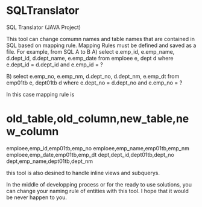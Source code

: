# SQLTranslator
SQL Translator (JAVA Project)

This tool can change comumn names and table names that are contained in SQL based on mapping rule.
Mapping Rules must be defined and saved as a file.
For example, from SQL A to B
 A) select e.emp_id, e.emp_name, d.dept_id, d.dept_name, e.emp_date
      from emploee e, dept d
     where e.dept_id = d.dept_id
       and e.emp_id = ?
    
 B) select e.emp_no, e.emp_nm, d.dept_no, d.dept_nm, e.emp_dt
      from emp01tb e, dept01tb d
     where e.dept_no = d.dept_no
       and e.emp_no = ?
 
 In this case mapping rule is 
 
 old_table,old_column,new_table,new_column
 =========================================
 emploee,emp_id,emp01tb,emp_no
 emploee,emp_name,emp01tb,emp_nm
 emploee,emp_date,emp01tb,emp_dt
 dept,dept_id,dept01tb,dept_no
 dept,emp_name,dept01tb,dept_nm
 
 this tool is also desined to handle inline views and subquerys.
 
 In the middle of developping process or for the ready to use solutions,
 you can change your naming rule of entities with this tool.
 I hope that it would be never happen to you.

 
 
    
    
   



